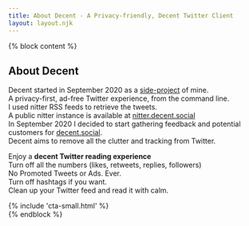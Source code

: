 ```yaml
---
title: About Decent - A Privacy-friendly, Decent Twitter Client
layout: layout.njk
---
```


{% block content %}
<section class="container">
  <h1 class="title display-3">About Decent</h1>
  <div class="row mt-5 mb-5">
    <div class="col-lg-12 mx-auto">
      <p class="lead">
      Decent started in September 2020 as a <a href="/cli">side-project</a> of mine.
      <br>
      A privacy-first, ad-free Twitter experience, from the command line.
      <br>
      I used nitter RSS feeds to retrieve the tweets.
      <br>
      A public nitter instance is available at <a href="https://nitter.decent.social" target="_blank">nitter.decent.social</a>
      <br>
      In September 2020 I decided to start gathering feedback and potential customers for <a href="/">decent.social</a>.
      <br>
      Decent aims to remove all the clutter and tracking from Twitter.
      </p>
    </div>
    <div class="col-lg-12 mx-auto">
      <p class="lead">
        Enjoy a <b>decent Twitter reading experience</b>
        <br>
        Turn off all the numbers (likes, retweets, replies, followers)
        <br>
        No Promoted Tweets or Ads. Ever.
        <br>
        Turn off hashtags if you want.
        <br>
        Clean up your Twitter feed and read it with calm.
        <br>
      </p>
    </div>
    <div class="col-lg-12 mx-auto">
      {% include 'cta-small.html' %}
    </div>
  </div>
</section>
{% endblock %}